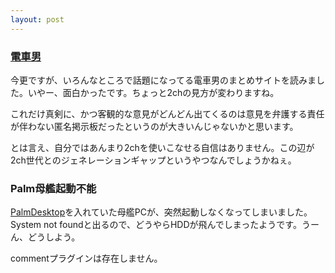 ```yaml
---
layout: post
---
```

<h3><a href="http://www.geocities.co.jp/Milkyway-Aquarius/7075/trainman.html">電車男</a></h3>
<p>今更ですが、いろんなところで話題になってる電車男のまとめサイトを読みました。いやー、面白かったです。ちょっと2chの見方が変わりますね。</p>
<p>これだけ真剣に、かつ客観的な意見がどんどん出てくるのは意見を弁護する責任が伴わない匿名掲示板だったというのが大きいんじゃないかと思います。</p>
<p>とは言え、自分ではあんまり2chを使いこなせる自信はありません。この辺が2ch世代とのジェネレーションギャップというやつなんでしょうかねぇ。</p>
<h3>Palm母艦起動不能</h3>
<p><a href="http://www.palm-japan.com/support/downloads/">PalmDesktop</a>を入れていた母艦PCが、突然起動しなくなってしまいました。System not foundと出るので、どうやらHDDが飛んでしまったようです。うーん、どうしよう。</p>
<p><span class="error">commentプラグインは存在しません。</span> </p>

